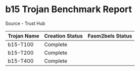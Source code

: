 # b15 Trojan Benchmark Report

Source - Trust Hub

| Trojan Name | Creation Status | Fasm2bels Status |
| ----------- | --------------- | ---------------- |
| b15-T100    | Complete        |
| b15-T200    | Complete        |
| b15-T400    | Complete        |